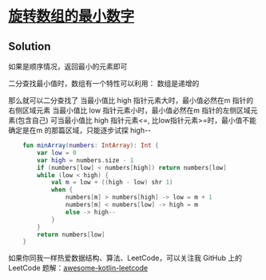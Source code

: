 # [旋转数组的最小数字][title]

## Solution
如果是顺序情况，返回最小的元素即可

二分查找最小值时，数组有一个特性可以利用： 数组是递增的

那么就可以二分查找了
当最小值比 high 指针元素大时，最小值必然在m 指针的右侧区域元素
当最小值比 low 指针元素小时，最小值必然在m 指针的左侧区域元素(包含自己)
可当最小值比 high 指针元素<=, 比low指针元素>=时，最小值不能确定是在m 的那篇区域，只能逐步试探 high--

```kotlin
    fun minArray(numbers: IntArray): Int {
        var low = 0
        var high = numbers.size - 1
        if (numbers[low] < numbers[high]) return numbers[low]
        while (low < high) {
            val m = low + ((high - low) shr 1)
            when {
                numbers[m] > numbers[high] -> low = m + 1
                numbers[m] < numbers[low] -> high = m
                else -> high--
            }
        }
        return numbers[low]
    }
```

如果你同我一样热爱数据结构、算法、LeetCode，可以关注我 GitHub 上的 LeetCode 题解：[awesome-kotlin-leetcode][akl]



[title]: https://leetcode-cn.com/problems/xuan-zhuan-shu-zu-de-zui-xiao-shu-zi-lcof/
[akl]: https://github.com/NightXlt/awesome-kotlin-leetcode
